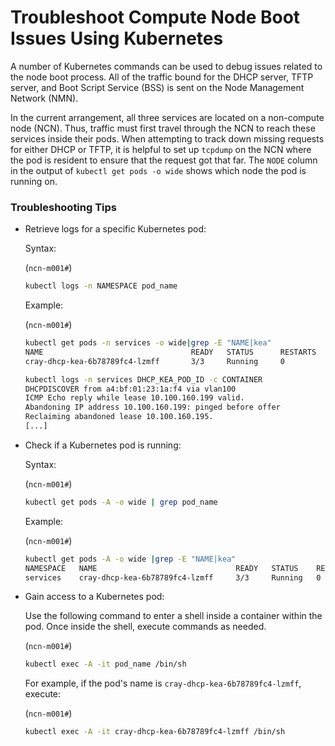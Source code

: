# Troubleshoot Compute Node Boot Issues Using Kubernetes

A number of Kubernetes commands can be used to debug issues related to the node boot process. All of the traffic bound for the DHCP server, TFTP server, and Boot Script Service \(BSS\) is sent on the Node Management Network \(NMN\).

In the current arrangement, all three services are located on a non-compute node \(NCN\). Thus, traffic must first travel through the NCN to reach these services inside their pods. When attempting to track down missing requests for either DHCP or TFTP, it is helpful to set up `tcpdump` on the NCN where the pod is resident to ensure that the request got that far. The `NODE` column in the output of `kubectl get pods -o wide` shows which node the pod is running on.

### Troubleshooting Tips

-   Retrieve logs for a specific Kubernetes pod:

    Syntax:

    (`ncn-m001#`)
    ```bash
    kubectl logs -n NAMESPACE pod_name
    ```

    Example:

    (`ncn-m001#`)
    ```bash
    kubectl get pods -n services -o wide|grep -E "NAME|kea"
    NAME                                 READY   STATUS      RESTARTS   AGE     IP            NODE       NOMINATED NODE   READINESS GATES
    cray-dhcp-kea-6b78789fc4-lzmff       3/3     Running     0          5d12h   10.42.0.30    ncn-w002   <none>           <none>

    kubectl logs -n services DHCP_KEA_POD_ID -c CONTAINER
    DHCPDISCOVER from a4:bf:01:23:1a:f4 via vlan100
    ICMP Echo reply while lease 10.100.160.199 valid.
    Abandoning IP address 10.100.160.199: pinged before offer
    Reclaiming abandoned lease 10.100.160.195.
    [...]
    ```

-   Check if a Kubernetes pod is running:

    Syntax:

    (`ncn-m001#`)
    ```bash
    kubectl get pods -A -o wide | grep pod_name
    ```

    Example:

    (`ncn-m001#`)
    ```bash
    kubectl get pods -A -o wide |grep -E "NAME|kea"
    NAMESPACE   NAME                               READY   STATUS    RESTARTS   AGE     IP            NODE       NOMINATED NODE   READINESS GATES
    services    cray-dhcp-kea-6b78789fc4-lzmff     3/3     Running   0          5d12h   10.42.0.30    ncn-w002   <none>           <none>
    ```

-   Gain access to a Kubernetes pod:

    Use the following command to enter a shell inside a container within the pod. Once inside the shell, execute commands as needed.

    (`ncn-m001#`)
    ```bash
    kubectl exec -A -it pod_name /bin/sh
    ```

    For example, if the pod's name is `cray-dhcp-kea-6b78789fc4-lzmff`, execute:

    (`ncn-m001#`)
    ```bash
    kubectl exec -A -it cray-dhcp-kea-6b78789fc4-lzmff /bin/sh
    ```

